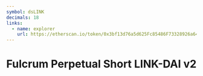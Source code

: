 ```yaml
---
symbol: dsLINK
decimals: 18
links:
  - name: explorer
    url: https://etherscan.io/token/0x3bf13d76a5d625Fc85486F73328926a64F226acC
---
```


# Fulcrum Perpetual Short LINK-DAI v2
